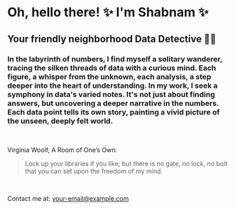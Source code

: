 # Oh, hello there! ✨ I'm Shabnam ✨ 
## Your friendly neighborhood Data Detective 🕵️‍♂️

### In the labyrinth of numbers, I find myself a solitary wanderer, tracing the silken threads of data with a curious mind. Each figure, a whisper from the unknown, each analysis, a step deeper into the heart of understanding. In my work, I seek a symphony in data's varied notes. It's not just about finding answers, but uncovering a deeper narrative in the numbers. Each data point tells its own story, painting a vivid picture of the unseen, deeply felt world.
<br>

Virginia Woolf, A Room of One’s Own:  
> Lock up your libraries if you like; but there is no gate, no lock, no bolt that you can set upon the freedom of my mind.
<br>

<!--
**d-shabnam/d-shabnam** is a ✨ _special_ ✨ repository because its `README.md` (this file) appears on your GitHub profile.

Here are some ideas to get you started:

- 🔭 I’m currently working on ...
- 🌱 I’m currently learning ...
- 👯 I’m looking to collaborate on ...
- 🤔 I’m looking for help with ...
- 💬 Ask me about ...
- 📫 How to reach me: ...
- 😄 Pronouns: ...
- ⚡ Fun fact: ...
## Welcome to my GitHub account 🤝🏼 
-->

Contact me at: [your-email@example.com](mailto:shabnam.dadashova.as@gmail.com)

